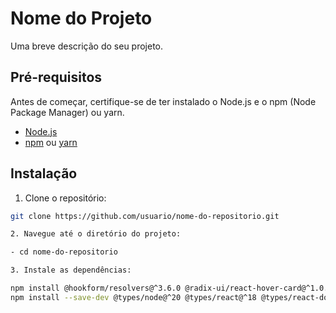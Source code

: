 # Nome do Projeto

Uma breve descrição do seu projeto.

## Pré-requisitos

Antes de começar, certifique-se de ter instalado o Node.js e o npm (Node Package Manager) ou yarn.

- [Node.js](https://nodejs.org/)
- [npm](https://www.npmjs.com/) ou [yarn](https://yarnpkg.com/)

## Instalação

1. Clone o repositório:

```bash
git clone https://github.com/usuario/nome-do-repositorio.git

2. Navegue até o diretório do projeto:

- cd nome-do-repositorio

3. Instale as dependências:

npm install @hookform/resolvers@^3.6.0 @radix-ui/react-hover-card@^1.0.7 @radix-ui/react-label@^2.0.2 @radix-ui/react-slot@^1.0.2 @radix-ui/react-toast@^1.2.0 @shadcn/ui@^0.0.4 axios@^1.7.2 class-variance-authority@^0.7.0 clsx@^2.1.1 dotenv@^16.4.5 lucide-react@^0.394.0 next@14.2.4 nodemailer@^6.9.14 react@^18 react-dom@^18 react-hook-form@^7.51.5 tailwind-merge@^2.3.0 tailwindcss-animate@^1.0.7 zod@^3.23.8
npm install --save-dev @types/node@^20 @types/react@^18 @types/react-dom@^18 eslint@^8 eslint-config-next@14.2.4 postcss@^8 tailwindcss@^3.4.1 typescript@^5